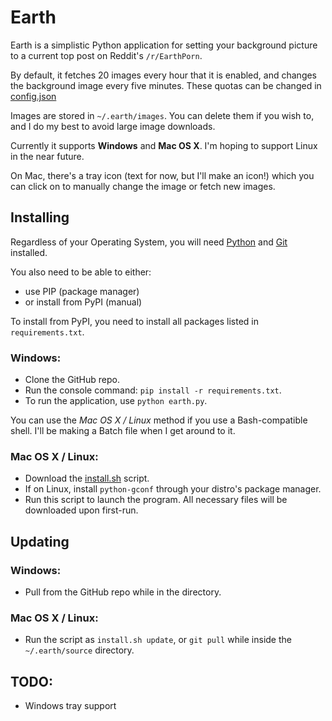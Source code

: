 # Earth

Earth is a simplistic Python application for setting your background picture to a current top post on Reddit's `/r/EarthPorn`.

By default, it fetches 20 images every hour that it is enabled, and changes the background image every five minutes.
These quotas can be changed in [config.json](https://raw.githubusercontent.com/nickrobson/Earth/master/config.json)

Images are stored in `~/.earth/images`. You can delete them if you wish to, and I do my best to avoid large image downloads.

Currently it supports **Windows** and **Mac OS X**. I'm hoping to support Linux in the near future.

On Mac, there's a tray icon (text for now, but I'll make an icon!) which you can click on to manually change the image or fetch new images.

## Installing

Regardless of your Operating System, you will need [Python](https://python.org) and [Git](https://git-scm.com) installed.

You also need to be able to either:

* use PIP (package manager)
* or install from PyPI (manual)

To install from PyPI, you need to install all packages listed in `requirements.txt`.

### Windows:
* Clone the GitHub repo.
* Run the console command: `pip install -r requirements.txt`.
* To run the application, use `python earth.py`.

You can use the *Mac OS X / Linux* method if you use a Bash-compatible shell. I'll be making a Batch file when I get around to it.

### Mac OS X / Linux:
* Download the [install.sh](https://raw.githubusercontent.com/nickrobson/Earth/master/install.sh) script.
* If on Linux, install `python-gconf` through your distro's package manager.
* Run this script to launch the program. All necessary files will be downloaded upon first-run.

## Updating

### Windows:
* Pull from the GitHub repo while in the directory.

### Mac OS X / Linux:
* Run the script as `install.sh update`, or `git pull` while inside the `~/.earth/source` directory.

## TODO:
* Windows tray support